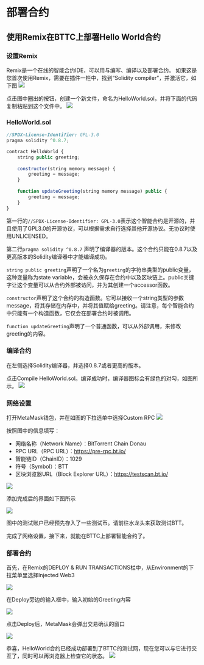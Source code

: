 # 部署合约
## 使用Remix在BTTC上部署Hello World合约
### 设置Remix
Remix是一个在线的智能合约IDE，可以用与编写、编译以及部署合约。
如果这是您首次使用Remix，需要在插件一栏中，找到“Solidity compiler”，并激活它，如下图
![](https://i.imgur.com/BFprOBG.png)

点击图中圈出的按钮，创建一个新文件，命名为HelloWorld.sol，并将下面的代码复制粘贴到这个文件中。
![](https://i.imgur.com/iTedpga.png)

### HelloWorld.sol

```js
//SPDX-License-Identifier: GPL-3.0
pragma solidity ^0.8.7;

contract HelloWorld {
    string public greeting;
    
    constructor(string memory message) {
        greeting = message;
    }
    
    function updateGreeting(string memory message) public {
        greeting = message;
    }
}
```

第一行的`//SPDX-License-Identifier: GPL-3.0`表示这个智能合约是开源的，并且使用了GPL3.0的开源协议，可以根据需求自行选择其他开源协议。无协议时使用UNLICENSED。

第二行`pragma solidity ^0.8.7` 声明了编译器的版本。这个合约只能在0.8.7以及更高版本的Solidity编译器中才能编译成功。

`string public greeting`声明了一个名为`greeting`的字符串类型的public变量，这种变量称为state variable，会被永久保存在合约中以及区块链上。public关键字让这个变量可以从合约外部被访问，并为其创建一个accessor函数。

`constructor`声明了这个合约的构造函数。它可以接收一个string类型的参数message，将其存储在内存中，并将其值赋给greeting。请注意，每个智能合约中只能有一个构造函数，它仅会在部署合约时被调用。

`function updateGreeting`声明了一个普通函数，可以从外部调用，来修改greeting的内容。

### 编译合约

在左侧选择Solidity编译器，并选择0.8.7或者更高的版本。

点击Compile HelloWorld.sol。编译成功时，编译器图标会有绿色的对勾，如图所示。
![](https://i.imgur.com/XNYEsGM.png)


### 网络设置

打开MetaMask钱包，并在如图的下拉选单中选择Custom RPC
![](https://i.imgur.com/RzNmbtC.png)


按照图中的信息填写：

* 网络名称（Network Name）：BitTorrent Chain Donau
* RPC URL（RPC URL）：https://pre-rpc.bt.io/ 
* 智能链ID（ChainID）：1029
* 符号（Symbol）：BTT
* 区块浏览器URL（Block Explorer URL）：https://testscan.bt.io/

![](https://i.imgur.com/5f34Tme.png)


添加完成后的界面如下图所示

![](https://i.imgur.com/p6pGbpF.png)

图中的测试账户已经预先存入了一些测试币。请前往水龙头来获取测试BTT。

完成了网络设置，接下来，就能在BTTC上部署智能合约了。

### 部署合约

首先，在Remix的DEPLOY & RUN TRANSACTIONS栏中，从Environment的下拉菜单里选择Injected Web3

![](https://i.imgur.com/zG0J7ge.png)


在Deploy旁边的输入框中，输入初始的Greeting内容

![](https://i.imgur.com/rZzofHN.png)


点击Deploy后，MetaMask会弹出交易确认的窗口

![](https://i.imgur.com/j5fSmxg.png)


恭喜，HelloWorld合约已经成功部署到了BTTC的测试网，现在您可以与它进行交互了，同时可以再浏览器上检查它的状态。
![](https://i.imgur.com/DIxheNu.png)
